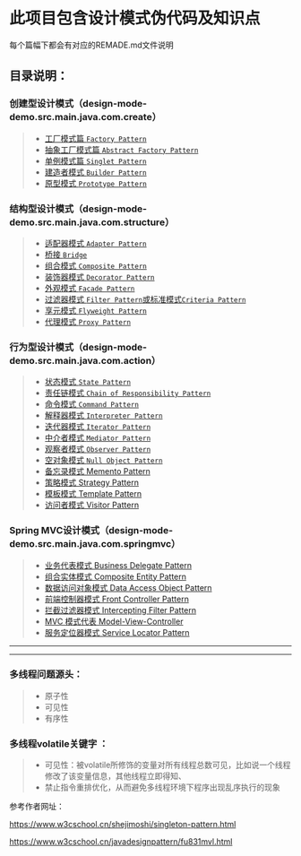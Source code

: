 # 此项目包含设计模式伪代码及知识点
每个篇幅下都会有对应的REMADE.md文件说明
##  目录说明：
###  创建型设计模式（design-mode-demo.src.main.java.com.create）
>* [工厂模式篇 `Factory Pattern`](src/main/java/com/create/factorypattern/FactoryPatternREADME.md)
>* [抽象工厂模式篇 `Abstract Factory Pattern`](src/main/java/com/create/abstractfactorypattern/AbstractFactoryPatternREADME.md)
>* [单例模式篇 `Singlet Pattern`](src/main/java/com/create/singletonpattern/SingLetonPatternREMADE.md)
>* [建造者模式 `Builder Pattern`](src/main/java/com/create/builderpattern/BuilderPatternREMADE.md)
>* [原型模式 `Prototype Pattern`](src/main/java/com/create/prototypepattern/PrototypePatternREMADE.md)

###  结构型设计模式（design-mode-demo.src.main.java.com.structure）
>* [适配器模式  `Adapter Pattern`](src/main/java/com/structure/adapterpattern/AdapterPatternREMADE.md)
>* [桥接 `Bridge`](src/main/java/com/structure/bridgepattern/BridgerPatternREMADE.md)
>* [组合模式 `Composite Pattern`](src/main/java/com/action/commandpattern/CommandPatternREMADE.md)
>* [装饰器模式 `Decorator Pattern`](src/main/java/com/structure/decoratorpattern/DecoratorPatternREMADE.md)
>* [外观模式 `Facade Pattern`](src/main/java/com/create/factorypattern/FactoryPatternREADME.md)
>* [过滤器模式 `Filter Pattern`或标准模式`Criteria Pattern`](src/main/java/com/structure/filterorcriteriapattern/FilterOrCriteriaPatternREMDE.md)
>* [享元模式 `Flyweight Pattern`](src/main/java/com/structure/flyweightpattern/FlyWeightPatternREMADE.md)
>* [代理模式 `Proxy Pattern`](src/main/java/com/create/prototypepattern/PrototypePatternREMADE.md)

###  行为型设计模式（design-mode-demo.src.main.java.com.action）
>* [状态模式 `State Pattern`](src/main/java/com/action/statepattern/StatePatternREMADE.md)
>* [责任链模式 `Chain of Responsibility Pattern`](src/main/java/com/action/chainofresponsibilitypattern/ChainOfResponsibilityPatternREMADE.md)
>* [命令模式 `Command Pattern`](src/main/java/com/action/commandpattern/CommandPatternREMADE.md)
>* [解释器模式 `Interpreter Pattern`](src/main/java/com/springmvc/interceptingfilterpattern/InterceptingFilterPatternREMADE.md)
>* [迭代器模式 `Iterator Pattern`](src/main/java/com/action/iteratorpattern/IteratorPatternREMADE.md)
>* [中介者模式 `Mediator Pattern`](src/main/java/com/action/mediatorpattern/MediatorPatternREMADE.md)
>* [观察者模式 `Observer Pattern`](src/main/java/com/action/observerpattern/ObserverPatternREMADE.md)
>* [空对象模式 `Null Object Pattern`](src/main/java/com/action/nullobjectpattern/NullObjectPatternREMADE.md)
>* [备忘录模式 Memento Pattern](src/main/java/com/action/mementopattern/MementoPatternREMAD.md)
>* [策略模式 Strategy Pattern](src/main/java/com/action/strategypattern/StrategyPatternREMADE.md)
>* [模板模式 Template Pattern](src/main/java/com/action/templatepattern/TemplatePatternREMADE.md)
>* [访问者模式 Visitor Pattern](src/main/java/com/action/vsitorpattern/VisitorPatternREMADE.md)

###  Spring MVC设计模式（design-mode-demo.src.main.java.com.springmvc）
>* [业务代表模式 Business Delegate Pattern](src/main/java/com/springmvc/businessdelegateatter/BusinessDelegatePatterREMADE.md)
>* [组合实体模式 Composite Entity Pattern](src/main/java/com/springmvc/compositeentitypattern/CompositeEntityPatternREMADE.md)
>* [数据访问对象模式 Data Access Object Pattern](src/main/java/com/springmvc/dataaccessobjectpattern/DataAccessObjectPatternREMADE.md)
>* [前端控制器模式 Front Controller Pattern](src/main/java/com/springmvc/frontcontrollerpattern/FrontControllerPatternREMADE.md)
>* [拦截过滤器模式 Intercepting Filter Pattern](src/main/java/com/springmvc/interceptingfilterpattern/InterceptingFilterPatternREMADE.md)
>* [MVC 模式代表 Model-View-Controller](src/main/java/com/springmvc/mvcpattern/Model-View-ControllerREMADE.md)
>* [服务定位器模式 Service Locator Pattern](src/main/java/com/springmvc/servicelocatorpattern/ServiceLocatorPatternREMADE.md)


---

---

###  多线程问题源头：
>* 原子性
>* 可见性
>* 有序性
###  多线程volatile关键字 ：
>* 可见性：被volatile所修饰的变量对所有线程总数可见，比如说一个线程修改了该变量信息，其他线程立即得知、
>* 禁止指令重排优化，从而避免多线程环境下程序出现乱序执行的现象
  
参考作者网址：

https://www.w3cschool.cn/shejimoshi/singleton-pattern.html

https://www.w3cschool.cn/javadesignpattern/fu831mvl.html
